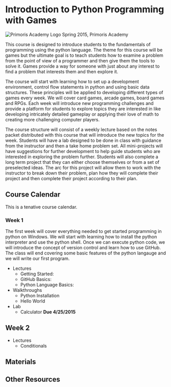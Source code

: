 # Introduction to Python Programming with Games

![Primoris Academy Logo](https://github.com/adam-p/markdown-here/raw/master/assets/img/primoris_logo.jpg "Primoris Academy") Spring 2015, Primoris Academy

This course is designed to introduce students to the fundamentals of programming using the python language. The theme for this course will be games but the ultimate goal is to teach students how to examine a problem from the point of view of a programmer and then give them the tools to solve it. Games provide a way for someone with just about any interest to find a problem that interests them and then explore it. 
    
The course will start with learning how to set up a development environment, control flow statements in python and using basic data structures. These principles will be applied to developing different types of games every week. We will cover card games, arcade games, board games and RPGs. Each week will introduce new programming challenges and provide a platform for students to explore topics they are interested in like developing intricately detailed gameplay or applying their love of math to creating more challenging computer players. 
    
The course structure will consist of a weekly lecture based on the notes packet distributed with this course that will introduce the new topics for the week. Students will have a lab designed to be done in class with guidance from the instructor and then a take home problem set. All mini-projects will have suggestions for further development to help guide students who are interested in exploring the problem further. Students will also complete a long term project that they can either choose themselves or from a set of preselected ideas. The arc for this project will allow them to work with the instructor to break down their problem, plan how they will complete their project and then complete their project according to their plan. 


## Course Calendar

This is a tenative course calendar. 

### Week 1

The first week will cover everything needed to get started programming in python on Windows. We will start with learning how to install the python interpreter and use the python shell. Once we can execute python code, we will introduce the concept of version control and learn how to use GitHub. The class will end covering some basic features of the python langauge and we will write our first program. 

- Lectures
  - Getting Started: 
  - GitHub Basics: 
  - Python Language Basics: 
- Walkthroughs
  - Python Installation
  - Hello World
- Lab
  - Calculator **Due 4/25/2015**

## Week 2



- Lectures
  - Conditionals




## Materials


## Other Resources

